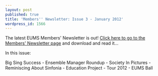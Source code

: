 ```yaml
---
layout: post
published: true
title: 'Members'' Newsletter: Issue 3 - January 2012'
wordpress_id: 1566
---
```


The latest EUMS Members' Newsletter is out! <a title="Members' Newsletter" href="http://eums.eusa.ed.ac.uk/society/membership/newsletter/">Click here to go to the Members' Newsletter page</a> and download and read it...

<p class="newsletter-summary">In this issue:</p>

<p class="newsletter-summary">Big Sing Success - Ensemble Manager Roundup - Society In Pictures - Reminiscing About Sinfonia - Education Project - Tour 2012 - EUMS Ball</p>
